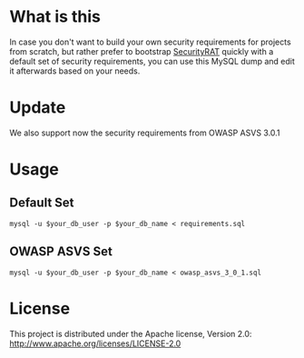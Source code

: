 # What is this
In case you don't want to build your own security requirements for projects from scratch, but rather prefer to bootstrap [SecurityRAT](https://github.com/SecurityRAT/SecurityRAT) quickly with a default set of security requirements, you can use this MySQL dump and edit it afterwards based on your needs. 

# Update
We also support now the security requirements from OWASP ASVS 3.0.1

# Usage
## Default Set
`mysql -u $your_db_user -p $your_db_name < requirements.sql`

## OWASP ASVS Set
`mysql -u $your_db_user -p $your_db_name < owasp_asvs_3_0_1.sql`

# License
This project is distributed under the Apache license, Version 2.0: http://www.apache.org/licenses/LICENSE-2.0
